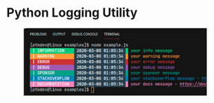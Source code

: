 # Python Logging Utility

<figure><img src="../../.gitbook/assets/image (3) (1) (2).png" alt=""><figcaption></figcaption></figure>
